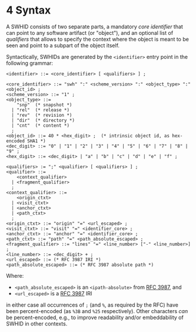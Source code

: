 # 4 Syntax

A SWHID consists of two separate parts, a mandatory *core identifier* that can
point to any software artifact (or \"object\"), and an optional list of
*qualifiers* that allows to specify the context where the object is meant to be
seen and point to a subpart of the object itself.

Syntactically, SWHIDs are generated by the `<identifier>` entry point in
the following grammar:

``` {.bnf}
<identifier> ::= <core_identifier> [ <qualifiers> ] ;

<core_identifier> ::= "swh" ":" <scheme_version> ":" <object_type> ":" <object_id> ;
<scheme_version> ::= "1" ;
<object_type> ::=
    "snp"  (* snapshot *)
  | "rel"  (* release *)
  | "rev"  (* revision *)
  | "dir"  (* directory *)
  | "cnt"  (* content *)
  ;
<object_id> ::= 40 * <hex_digit> ;  (* intrinsic object id, as hex-encoded SHA1 *)
<dec_digit> ::= "0" | "1" | "2" | "3" | "4" | "5" | "6" | "7" | "8" | "9" ;
<hex_digit> ::= <dec_digit> | "a" | "b" | "c" | "d" | "e" | "f" ;

<qualifiers> := ";" <qualifier> [ <qualifiers> ] ;
<qualifier> ::=
    <context_qualifier>
  | <fragment_qualifier>
  ;
<context_qualifier> ::=
    <origin_ctxt>
  | <visit_ctxt>
  | <anchor_ctxt>
  | <path_ctxt>
  ;
<origin_ctxt> ::= "origin" "=" <url_escaped> ;
<visit_ctxt> ::= "visit" "=" <identifier_core> ;
<anchor_ctxt> ::= "anchor" "=" <identifier_core> ;
<path_ctxt> ::= "path" "=" <path_absolute_escaped> ;
<fragment_qualifier> ::= "lines" "=" <line_number> ["-" <line_number>] ;
<line_number> ::= <dec_digit> + ;
<url_escaped> ::= (* RFC 3987 IRI *)
<path_absolute_escaped> ::= (* RFC 3987 absolute path *)
```

Where:

-   `<path_absolute_escaped>` is an `<ipath-absolute>` from [RFC
    3987](https://tools.ietf.org/html/rfc3987), and
-   `<url_escaped>` is a [RFC 3987](https://tools.ietf.org/html/rfc3987)
    IRI

in either case all occurrences of `;` (and `%`, as required by the RFC)
have been percent-encoded (as `%3B` and `%25` respectively). Other
characters *can* be percent-encoded, e.g., to improve readability and/or
embeddability of SWHID in other contexts.


